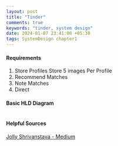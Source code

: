```yaml
---
layout: post
title: "Tinder"
comments: true
keywords: "tinder, system design"
date: 2024-01-07 23:41:00 +05:30
tags: SystemDesign chapter1
---
```



#### Requirements

1. Store Profiles
Store 5 images Per Profile  
2. Recommend Matches
3. Note Matches
4. Direct 


#### Basic HLD Diagram

<img src="{{site.url}}/assets/images/tinder_hld.jpg" alt="" />


#### Helpful  Sources

[Jolly Shrivanstava - Medium](https://medium.com/system-design-concepts/dating-application-system-design-aae411412267)